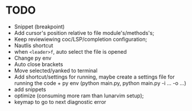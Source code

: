 # TODO
- Snippet (breakpoint)
- Add cursor's position relative to file module's/methods's;
- Keep reviewiewing coc/LSP/completion configuration;
- Nautlis shortcut
- when `<leader>f`, auto select the file is opened
- Change py env
- Auto close brackets
- Move selected/yanked to terminal
- Add shortcut/settings for running, maybe create a settings file for running the code + py env (python main.py, python main.py -i ... -o ...)
- add snippets
- optimize (consuming more ram than lunarvim setup);
- keymap to go to next diagnostic error
